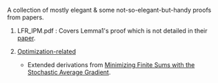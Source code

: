 A collection of mostly elegant & some not-so-elegant-but-handy proofs from papers.
1. LFR_IPM.pdf : Covers Lemma1's proof which is not detailed in their [paper](https://arxiv.org/pdf/2202.02943.pdf).
2. [Optimization-related](./Optimization-related.md)

     -  Extended derivations from [Minimizing Finite Sums with the Stochastic Average Gradient](https://arxiv.org/pdf/1309.2388.pdf).
